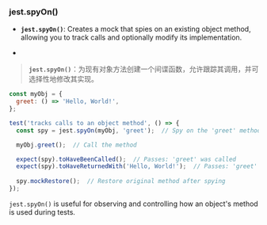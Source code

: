 ### jest.spyOn()

- **`jest.spyOn()`**: Creates a mock that spies on an existing object method, allowing you to track calls and optionally modify its implementation.

- <audio src="..\..\mp3\__`jest.spyOn().mp3"></audio>

> **`jest.spyOn()`**：为现有对象方法创建一个间谍函数，允许跟踪其调用，并可选择性地修改其实现。
>
> <audio src="..\..\mp3\`jest.spyOn()`：.mp3"></audio>

```js
const myObj = {
  greet: () => 'Hello, World!',
};

test('tracks calls to an object method', () => {
  const spy = jest.spyOn(myObj, 'greet');  // Spy on the 'greet' method

  myObj.greet();  // Call the method

  expect(spy).toHaveBeenCalled();  // Passes: 'greet' was called
  expect(spy).toHaveReturnedWith('Hello, World!');  // Passes: 'greet' returned 'Hello, World!'
  
  spy.mockRestore();  // Restore original method after spying
});
```

`jest.spyOn()` is useful for observing and controlling how an object's method is used during tests.